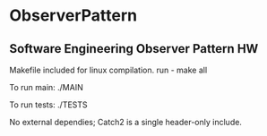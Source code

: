 # ObserverPattern

## Software Engineering Observer Pattern HW

Makefile included for linux compilation.
run - make all

To run main:
 ./MAIN
 
To run tests:
 ./TESTS
 
No external dependies; Catch2 is a single header-only include. 
